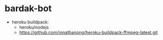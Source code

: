 # bardak-bot

* heroku buildpack:
  * heroku/nodejs
  * https://github.com/jonathanong/heroku-buildpack-ffmpeg-latest.git
  


















